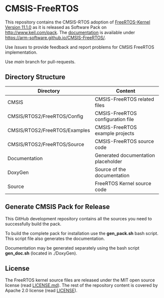 # CMSIS-FreeRTOS

This repository contains the CMSIS-RTOS adoption of [FreeRTOS-Kernel Version 11.1.0](https://github.com/FreeRTOS/FreeRTOS-Kernel/releases/download/V11.1.0/FreeRTOS-KernelV11.1.0.zip) as it is released as Software Pack on http://www.keil.com/pack. The [documentation](https://arm-software.github.io/CMSIS-FreeRTOS/) is available under https://arm-software.github.io/CMSIS-FreeRTOS/.

Use *Issues* to provide feedback and report problems for CMSIS FreeRTOS implementation.

Use *main* branch for pull-requests.

## Directory Structure

| Directory                     | Content                             |                
| ----------------------------- | ------------------------------------|
| CMSIS                         | CMSIS-FreeRTOS related files        |
| CMSIS/RTOS2/FreeRTOS/Config   | CMSIS-FreeRTOS configuration file   |
| CMSIS/RTOS2/FreeRTOS/Examples | CMSIS-FreeRTOS example projects     |
| CMSIS/RTOS2/FreeRTOS/Source   | CMSIS-FreeRTOS source code          |
| Documentation                 | Generated documentation placeholder |
| DoxyGen                       | Source of the documentation         |
| Source                        | FreeRTOS Kernel source code         |

## Generate CMSIS Pack for Release

This GitHub development repository contains all the sources you need to successfully build the pack.

To build the complete pack for installation use the **gen_pack.sh** bash script. This script file also
generates the documentation.

Documentation may be generated separately using the bash script **gen_doc.sh** (located in ./DoxyGen).

## License

The FreeRTOS kernel source files are released under the MIT open source license (read [LICENSE.md](./Source/LICENSE.md)).
The rest of the repository content is covered by Apache 2.0 license (read [LICENSE](./LICENSE)).
